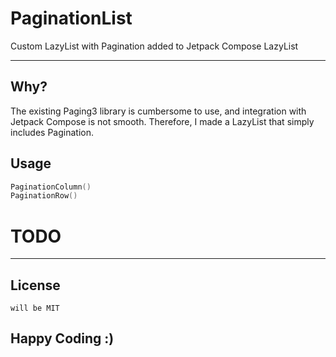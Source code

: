 # PaginationList

Custom LazyList with Pagination added to Jetpack Compose LazyList

---

## Why?

The existing Paging3 library is cumbersome to use, and integration with Jetpack Compose is not smooth. Therefore, I made a LazyList that simply includes Pagination.

## Usage

```kotlin
PaginationColumn()
PaginationRow()
```

# TODO

---

## License

```
will be MIT
```

## Happy Coding :)
